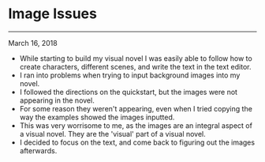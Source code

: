 # Image Issues
---
March 16, 2018

- While starting to build my visual novel I was easily able to follow how to create characters, different scenes, and write the text in the text editor.
- I ran into problems when trying to input background images into my novel. 
- I followed the directions on the quickstart, but the images were not appearing in the novel.
- For some reason they weren't appearing, even when I tried copying the way the examples showed the images inputted. 
- This was very worrisome to me, as the images are an integral aspect of a visual novel. They are the 'visual' part of a visual novel. 
- I decided to focus on the text, and come back to figuring out the images afterwards.
